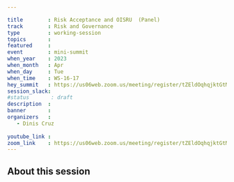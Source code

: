 ```yaml
---

title        : Risk Acceptance and OISRU  (Panel)
track        : Risk and Governance
type         : working-session
topics       :
featured     :
event        : mini-summit
when_year    : 2023
when_month   : Apr
when_day     : Tue
when_time    : WS-16-17
hey_summit   : https://us06web.zoom.us/meeting/register/tZEldOqhqjktGtM4SQNVK217QlpBQEHx4oKR 
session_slack:
#status       : draft
description  :
banner       : 
organizers   :
   - Dinis Cruz
  
youtube_link : 
zoom_link    : https://us06web.zoom.us/meeting/register/tZEldOqhqjktGtM4SQNVK217QlpBQEHx4oKR 
---
```



## About this session
